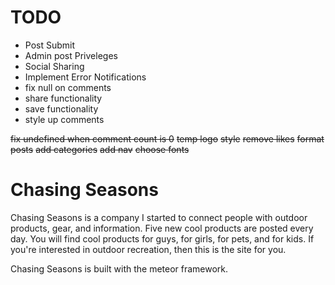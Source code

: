 TODO
====

- Post Submit
- Admin post Priveleges
- Social Sharing
- Implement Error Notifications
- fix null on comments
- share functionality
- save functionality
- style up comments

~~fix undefined when comment count is 0~~
~~temp logo~~
~~style~~
~~remove likes~~
~~format posts~~
~~add categories~~
~~add nav~~
~~choose fonts~~

Chasing Seasons
===============
Chasing Seasons is a company I started to connect people with outdoor products, 
gear, and information. Five new cool products are posted every day. You will
find cool products for guys, for girls, for pets, and for kids. If you're
interested in outdoor recreation, then this is the site for you.

Chasing Seasons is built with the meteor framework.
